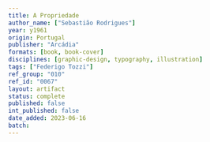 ```yaml
---
title: A Propriedade
author_name: ["Sebastião Rodrigues"]
year: y1961
origin: Portugal
publisher: "Arcádia"
formats: [book, book-cover]
disciplines: [graphic-design, typography, illustration]
tags: ["Federigo Tozzi"]
ref_group: "010"
ref_id: "0067"
layout: artifact
status: complete
published: false
int_published: false
date_added: 2023-06-16
batch:
---
```

